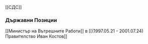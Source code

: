[[СДС]]

### Държавни Позиции
[[Министър на Вътрешните Работи]] в [[(1997.05.21 - 2001.07.24) Правителство Иван Костов]]